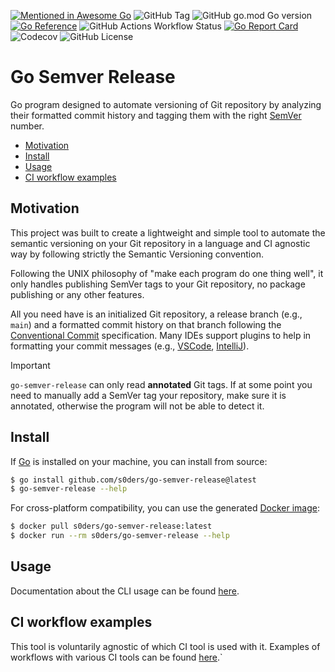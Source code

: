 [![Mentioned in Awesome Go](https://awesome.re/mentioned-badge.svg)](https://github.com/avelino/awesome-go)
![GitHub Tag](https://img.shields.io/github/v/tag/s0ders/go-semver-release?label=Version&color=bb33ff)
![GitHub go.mod Go version](https://img.shields.io/github/go-mod/go-version/s0ders/go-semver-release)
[![Go Reference](https://pkg.go.dev/badge/github.com/s0ders/go-semver-release.svg)](https://pkg.go.dev/github.com/s0ders/go-semver-release/v2)
![GitHub Actions Workflow Status](https://img.shields.io/github/actions/workflow/status/s0ders/go-semver-release/main.yaml?label=CI)
[![Go Report Card](https://goreportcard.com/badge/github.com/s0ders/go-semver-release/v2)](https://goreportcard.com/report/github.com/s0ders/go-semver-release/v2)
![Codecov](https://img.shields.io/codecov/c/github/s0ders/go-semver-release?label=Coverage)
![GitHub License](https://img.shields.io/github/license/s0ders/go-semver-release?label=License)


# Go Semver Release

Go program designed to automate versioning of Git repository by analyzing their formatted commit history and tagging
them with the right [SemVer](https://semver.org/spec/v2.0.0.html) number.

<ul>
    <li><a href="#Motivation">Motivation</a></li>
    <li><a href="#Install">Install</a></li>
    <li><a href="#Usage">Usage</a></li>
    <li><a href="#ci-workflow-examples">CI workflow examples</a></li>
</ul>

## Motivation

This project was built to create a lightweight and simple tool to automate the semantic versioning on your Git
repository in a language and CI agnostic way by following strictly the Semantic Versioning convention.

Following the UNIX philosophy of "make each program do one thing well", it only handles publishing SemVer tags to your
Git repository, no package publishing or any other features.

All you need have is an initialized Git repository, a release branch (e.g., `main`) and a formatted commit history on
that branch following the [Conventional Commit](https://www.conventionalcommits.org/en/v1.0.0/) specification. Many IDEs
support plugins to help in formatting your commit messages (e.g., [VSCode](https://marketplace.visualstudio.com/items?itemName=vivaxy.vscode-conventional-commits), [IntelliJ](https://plugins.jetbrains.com/plugin/13389-conventional-commit)).

> [!IMPORTANT]
> `go-semver-release` can only read **annotated** Git tags. If at some point you need to manually add a SemVer tag your
> repository, make sure it is annotated, otherwise the program will not be able to detect it.

## Install

If [Go](https://go.dev) is installed on your machine, you can install from source:

```bash
$ go install github.com/s0ders/go-semver-release@latest
$ go-semver-release --help
```

For cross-platform compatibility, you can use the generated [Docker image](https://hub.docker.com/r/s0ders/go-semver-release/tags):

```bash
$ docker pull s0ders/go-semver-release:latest
$ docker run --rm s0ders/go-semver-release --help
```

## Usage

Documentation about the CLI usage can be found [here](docs/usage.md).

## CI workflow examples

This tool is voluntarily agnostic of which CI tool is used with it. Examples of workflows with various CI tools can be
found [here](docs/workflows.md).`